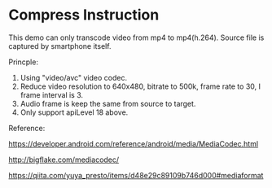 # Compress Instruction

This demo can only transcode video from mp4 to mp4(h.264). Source file is captured by smartphone itself. 

Princple:
1. Using "video/avc" video codec.
2. Reduce video resolution to 640x480, bitrate to 500k, frame rate to 30, I frame interval is 3.
3. Audio frame is keep the same from source to target.
4. Only support apiLevel 18 above.


Reference:

https://developer.android.com/reference/android/media/MediaCodec.html

http://bigflake.com/mediacodec/

https://qiita.com/yuya_presto/items/d48e29c89109b746d000#mediaformat

